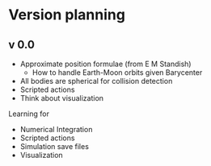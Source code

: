 Version planning
================

v 0.0
-----
- Approximate position formulae (from E M Standish)
	- How to handle Earth-Moon orbits given Barycenter
- All bodies are spherical for collision detection
- Scripted actions
- Think about visualization


Learning for
- Numerical Integration
- Scripted actions
- Simulation save files
- Visualization